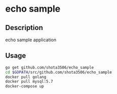 # echo sample

## Description
echo sample application

## Usage
```Bash
go get github.com/shota3506/echo_sample
cd $GOPATH/src/github.com/shota3506/echo_sample
docker pull golang
docker pull mysql:5.7
docker-compose up
```